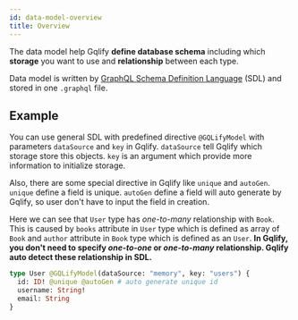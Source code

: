 ```yaml
---
id: data-model-overview
title: Overview
---
```


The data model help Gqlify **define database schema** including which **storage** you want to use and **relationship** between each type.

Data model is written by [GraphQL Schema Definition Language]() (SDL) and stored in one `.graphql` file.

## Example

You can use general SDL with predefined directive `@GQLifyModel` with parameters `dataSource` and `key` in Gqlify. `dataSource` tell Gqlify which storage store this objects. `key` is an argument which provide more information to initialize storage.

Also, there are some special directive in Gqlify like `unique` and `autoGen`. `unique` define a field is unique. `autoGen` define a field will auto generate by Gqlify, so user don't have to input the field in creation.

Here we can see that `User` type has _one-to-many_ relationship with `Book`. This is caused by `books` attribute in `User` type which is defined as array of `Book` and `author` attribute in `Book` type which is defined as an `User`. **In Gqlify, you don't need to specify _one-to-one_ or _one-to-many_ relationship. Gqlify auto detect these relationship in SDL.**

```graphql
type User @GQLifyModel(dataSource: "memory", key: "users") {
  id: ID! @unique @autoGen # auto generate unique id
  username: String!
  email: String
}
```
